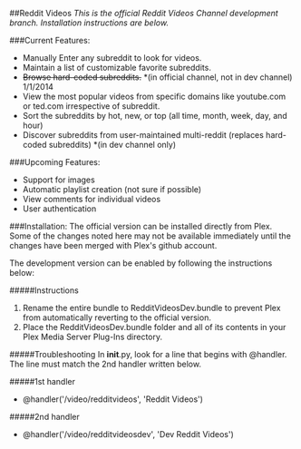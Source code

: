 ##Reddit Videos 
*This is the official Reddit Videos Channel development branch.  Installation instructions are below.*

###Current Features:
* Manually Enter any subreddit to look for videos.
* Maintain a list of customizable favorite subreddits.
* ~~Browse hard-coded subreddits.~~
  *(in official channel, not in dev channel) 1/1/2014
* View the most popular videos from specific domains like youtube.com or ted.com irrespective of subreddit.
* Sort the subreddits by hot, new, or top (all time, month, week, day, and hour)
* Discover subreddits from user-maintained multi-reddit (replaces hard-coded subreddits)
  *(in dev channel only)

###Upcoming Features:
* Support for images
* Automatic playlist creation (not sure if possible)
* View comments for individual videos
* User authentication

###Installation:
The official version can be installed directly from Plex.  Some of the changes noted here may not be available immediately until the changes have been merged with Plex's github account.

The development version can be enabled by following the instructions below:

#####Instructions
 1. Rename the entire bundle to RedditVideosDev.bundle to prevent Plex from automatically reverting to the official version.
 2. Place the RedditVideosDev.bundle folder and all of its contents in your Plex Media Server Plug-Ins directory.

#####Troubleshooting
In __init__.py, look for a line that begins with @handler.  The line must match the 2nd handler written below.

#####1st handler
* @handler('/video/redditvideos', 'Reddit Videos')

#####2nd handler
* @handler('/video/redditvideosdev', 'Dev Reddit Videos')
